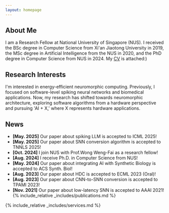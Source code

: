 ```yaml
---
layout: homepage
---
```


## About Me

I am a Research Fellow at National University of Singapore (NUS). I received the BSc degree in Computer Science from Xi'an Jiaotong University in 2019, the MSc degree in Artificial Intelligence from the NUS in 2020, and the PhD degree in Computer Science from NUS in 2024. My [CV](assets/files/zhangluyan-cv.pdf) is attached:) 

## Research Interests

I'm interested in energy-efficient neuromorphic computing. Previously, I focused on software-level spiking neural networks and
biomedical applications. Now, my research has shifted towards neuromorphic architecture, exploring software algorithms from a
hardware perspective and pursuing 'AI + X,' where X represents hardware applications.

## News

- **[May. 2025]** Our paper about spiking LLM is accepted to ICML 2025!
- **[May. 2025]** Our paper about SNN conversion algorithm is accepted to TNNLS 2025!
- **[Oct. 2024]** I join NUS with Prof.Wong Weng-Fai as a research fellow!
- **[Aug. 2024]** I receive Ph.D. in Computer Science from NUS!
- **[May. 2024]** Our paper about integrating AI with Synthetic Biology is accepted to ACS Synth. Biol!
- **[Aug. 2023]** Our paper about HDC is accepted to ECML 2023 (Oral)!
- **[Aug. 2023]** Our paper about CNN-to-SNN conversion is accepted to TPAMI 2023!
- **[Nov. 2021]** Our paper about low-latency SNN is accepted to AAAI 2021!
{% include_relative _includes/publications.md %}

{% include_relative _includes/services.md %}
